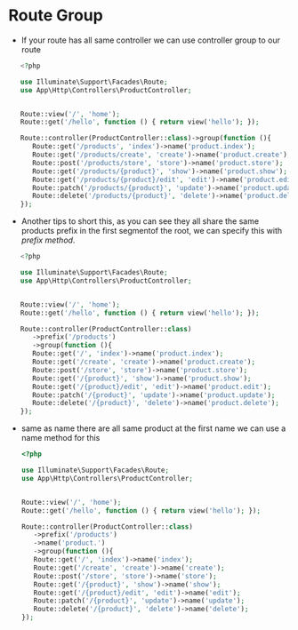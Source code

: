 # Route Group

   - If your route has all same controller we can use controller group to our route
   ```php
      <?php

      use Illuminate\Support\Facades\Route;
      use App\Http\Controllers\ProductController;


      Route::view('/', 'home');
      Route::get('/hello', function () { return view('hello'); });

      Route::controller(ProductController::class)->group(function (){
         Route::get('/products', 'index')->name('product.index');           
         Route::get('/products/create', 'create')->name('product.create');
         Route::post('/products/store', 'store')->name('product.store');
         Route::get('/products/{product}', 'show')->name('product.show');
         Route::get('/products/{product}/edit', 'edit')->name('product.edit');
         Route::patch('/products/{product}', 'update')->name('product.update');
         Route::delete('/products/{product}', 'delete')->name('product.delete');
      });
   ```
   - Another tips to short this, as you can see they all share the same products prefix in the first segmentof the root, we can specify this with *prefix method*.
   ```php
      <?php

      use Illuminate\Support\Facades\Route;
      use App\Http\Controllers\ProductController;


      Route::view('/', 'home');
      Route::get('/hello', function () { return view('hello'); });

      Route::controller(ProductController::class)
         ->prefix('/products')
         ->group(function (){
         Route::get('/', 'index')->name('product.index');           
         Route::get('/create', 'create')->name('product.create');
         Route::post('/store', 'store')->name('product.store');
         Route::get('/{product}', 'show')->name('product.show');
         Route::get('/{product}/edit', 'edit')->name('product.edit');
         Route::patch('/{product}', 'update')->name('product.update');
         Route::delete('/{product}', 'delete')->name('product.delete');
      });
   ```
   - same as name there are all same product at the first name
   we can use a name method for this 
      ```php
      <?php

      use Illuminate\Support\Facades\Route;
      use App\Http\Controllers\ProductController;


      Route::view('/', 'home');
      Route::get('/hello', function () { return view('hello'); });

      Route::controller(ProductController::class)
         ->prefix('/products')
         ->name('product.')
         ->group(function (){
         Route::get('/', 'index')->name('index');           
         Route::get('/create', 'create')->name('create');
         Route::post('/store', 'store')->name('store');
         Route::get('/{product}', 'show')->name('show');
         Route::get('/{product}/edit', 'edit')->name('edit');
         Route::patch('/{product}', 'update')->name('update');
         Route::delete('/{product}', 'delete')->name('delete');
      });
   ```








































